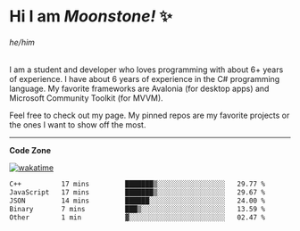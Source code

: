 
<!--
**MoonstoneStudios/MoonstoneStudios** is a ✨ _special_ ✨ repository because its `README.md` (this file) appears on your GitHub profile.

Here are some ideas to get you started:

- 🔭 I’m currently working on ...
- 🌱 I’m currently learning ...
- 👯 I’m looking to collaborate on ...
- 🤔 I’m looking for help with ...
- 💬 Ask me about ...
- 📫 How to reach me: ...
- 😄 Pronouns: ...
- ⚡ Fun fact: ...
-->

# Hi I am _Moonstone!_  ✨
###### he/him

I am a student and developer who loves programming with about 6+ years of experience. 
I have about 6 years of experience in the C# programming language. 
My favorite frameworks are Avalonia (for desktop apps) and Microsoft Community Toolkit (for MVVM).

Feel free to check out my page. My pinned repos are my favorite projects or the ones I want to show off the most. 

---

**Code Zone**


[![wakatime](https://wakatime.com/badge/user/35c755da-7226-42ef-89f9-892c03fbcf7e.svg?style=for-the-badge)](https://wakatime.com/@35c755da-7226-42ef-89f9-892c03fbcf7e)
<!--START_SECTION:waka-->

```txt
C++          17 mins         ███████▒░░░░░░░░░░░░░░░░░   29.77 %
JavaScript   17 mins         ███████▒░░░░░░░░░░░░░░░░░   29.67 %
JSON         14 mins         ██████░░░░░░░░░░░░░░░░░░░   24.00 %
Binary       7 mins          ███▒░░░░░░░░░░░░░░░░░░░░░   13.59 %
Other        1 min           ▓░░░░░░░░░░░░░░░░░░░░░░░░   02.47 %
```

<!--END_SECTION:waka-->
